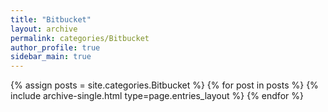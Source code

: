 ```yaml
---
title: "Bitbucket"
layout: archive
permalink: categories/Bitbucket
author_profile: true
sidebar_main: true
---
```



{% assign posts = site.categories.Bitbucket %}
{% for post in posts %} {% include archive-single.html type=page.entries_layout %} {% endfor %}